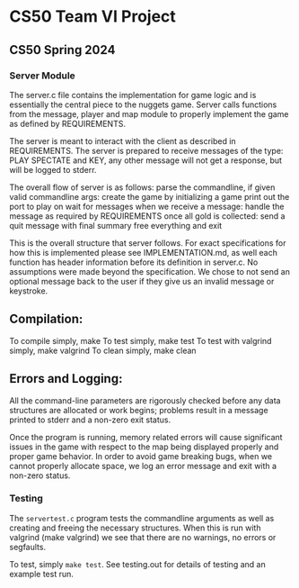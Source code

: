 # CS50 Team VI Project
## CS50 Spring 2024

### Server Module

The server.c file contains the implementation for game logic and is essentially the central piece to the nuggets game. Server calls functions from the message, player and map module to properly implement the game as defined by REQUIREMENTS.

The server is meant to interact with the client as described in REQUIREMENTS. The server is prepared to receive messages of the type: PLAY SPECTATE and KEY, any other message will not get a response, but will be logged to stderr.

The overall flow of server is as follows:
    parse the commandline,
    if given valid commandline args:
        create the game by initializing a game
        print out the port to play on
        wait for messages
        when we receive a message:
            handle the message as required by REQUIREMENTS
            once all gold is collected:
                send a quit message with final summary 
                free everything and exit

This is the overall structure that server follows. For exact specifications for how this is implemented please see IMPLEMENTATION.md, as well each function has header information before its definition in server.c. No assumptions were made beyond the specification. We chose to not send an optional message back to the user if they give us an invalid message or keystroke.

## Compilation:
To compile simply, make 
To test simply, make test
To test with valgrind simply, make valgrind
To clean simply, make clean

## Errors and Logging:

All the command-line parameters are rigorously checked before any data structures are allocated or work begins; problems result in a message printed to stderr and a non-zero exit status.

Once the program is running, memory related errors will cause significant issues in the game with respect to the map being displayed properly and proper game behavior. In order to avoid game breaking bugs, when we cannot properly allocate space, we log an error message and exit with a non-zero status. 

### Testing

The `servertest.c` program tests the commandline arguments as well as creating and freeing the necessary structures. When this is run with valgrind (make valgrind) we see that there are no warnings, no errors or segfaults.

To test, simply `make test`.
See testing.out for details of testing and an example test run.
